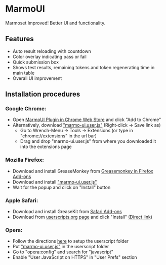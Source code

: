 # MarmoUI


Marmoset Improved! Better UI and functionality.

## Features
* Auto result reloading with countdown
* Color overlay indicating pass or fail
* Quick submission box
* Shows test results, remaining tokens and token regenerating time in main table
* Overall UI improvement


## Installation procedures

### Google Chrome:
* Open [MarmoUI Plugin in Chrome Web Store](https://chrome.google.com/webstore/detail/marmoui/plhonglcpnmkaafmedmbcelnbjlkmfid) and click "Add to Chrome"
* Alternatively, download ["marmo-ui.user.js"](https://github.com/lishid/MarmoUI/raw/master/marmo-ui.user.js) (Right-click -> Save link as)
    * Go to Wrench-Menu -> Tools -> Extensions (or type in "chrome://extensions" in the url bar)
    * Drag and drop "marmo-ui.user.js" from where you downloaded it into the extensions page

### Mozilla Firefox:
* Download and install GreaseMonkey from [Greasemonkey in Firefox Add-ons](https://addons.mozilla.org/en-US/firefox/addon/greasemonkey/)
* Download and install ["marmo-ui.user.js"](https://github.com/lishid/MarmoUI/raw/master/marmo-ui.user.js)
* Wait for the popup and click on "Install" button

### Apple Safari:
* Download and install GreaseKit from [Safari Add-ons](http://safariaddons.com/en-US/safari/addon/43)
* Download from [userscripts.org page](http://userscripts.org/scripts/show/157749) and click "Install" [(Direct link)](https://github.com/lishid/MarmoUI/raw/master/marmo-ui.user.js)

### Opera:
* Follow the directions [here](http://www.opera.com/docs/userjs/using/#writingscripts) to setup the userscript folder
* Put ["marmo-ui.user.js"](https://github.com/lishid/MarmoUI/raw/master/marmo-ui.user.js) in the userscript folder
* Go to "opera:config" and search for "javascript"
* Enable "User JavaScript on HTTPS" in "User Prefs" section
